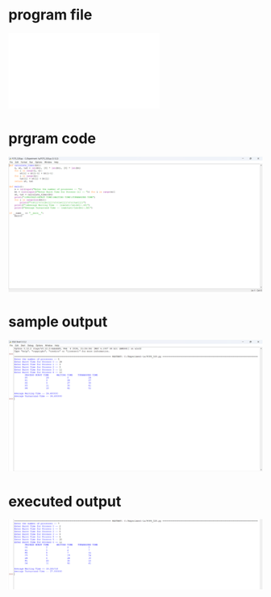 # program file
![program_file](FCFS_528.py)

# prgram code
![program_code](FCFS_code_528.png)

# sample output
![sample_output](FCFS_IO_528.png)

# executed output
![executed_output](FCFS_EO_528.png)
